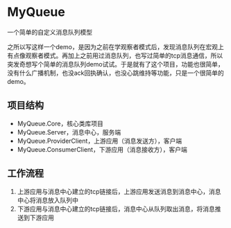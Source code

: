 # MyQueue
一个简单的自定义消息队列模型

之所以写这样一个demo，是因为之前在学观察者模式后，发现消息队列在宏观上有点像观察者模式。再加上之前用过消息队列，也写过简单的tcp消息通信，所以突发奇想写个简单的消息队列demo试试。于是就有了这个项目，功能也很简单，没有什么广播机制，也没ack回执确认，也没心跳维持等功能，只是一个很简单的demo。

## 项目结构
* MyQueue.Core，核心类库项目
* MyQueue.Server，消息中心，服务端
* MyQueue.ProviderClient，上游应用（消息发送方），客户端
* MyQueue.ConsumerClient，下游应用（消息接收方），客户端

## 工作流程
1. 上游应用与消息中心建立的tcp链接后，上游应用发送消息到消息中心，消息中心将消息放入队列中
2. 下游应用与消息中心建立的tcp链接后，消息中心从队列取出消息，将消息推送到下游应用

